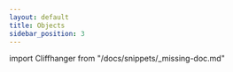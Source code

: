 ```yaml
---
layout: default
title: Objects
sidebar_position: 3
---
```


import Cliffhanger from "/docs/snippets/_missing-doc.md"

<Cliffhanger />
